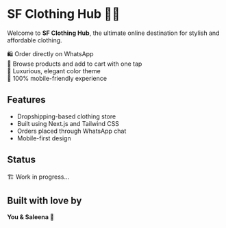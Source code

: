# SF Clothing Hub 👕✨

Welcome to **SF Clothing Hub**, the ultimate online destination for stylish and affordable clothing.

🛍️ Order directly on WhatsApp  
🛒 Browse products and add to cart with one tap  
🎨 Luxurious, elegant color theme  
📱 100% mobile-friendly experience

## Features
- Dropshipping-based clothing store
- Built using Next.js and Tailwind CSS
- Orders placed through WhatsApp chat
- Mobile-first design

## Status
🏗️ Work in progress...

## Built with love by  
**You & Saleena 💖**
